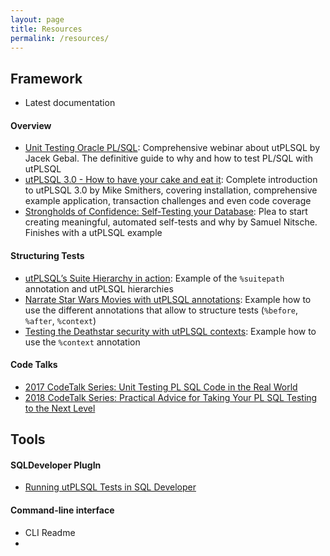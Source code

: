 ```yaml
---
layout: page
title: Resources
permalink: /resources/
---
```


## Framework

- Latest documentation

#### Overview

- [Unit Testing Oracle PL/SQL](https://vimeo.com/261135676):
  Comprehensive webinar about utPLSQL by Jacek Gebal. The definitive guide to why and how to test PL/SQL with utPLSQL
- [utPLSQL 3.0 - How to have your cake and eat it](https://mikesmithers.wordpress.com/2018/04/25/utplsql-3-0-how-to-have-your-cake-and-eat-it/):
  Complete introduction to utPLSQL 3.0 by Mike Smithers, covering installation, comprehensive example application, transaction challenges and even code coverage
- [Strongholds of Confidence: Self-Testing your Database](https://cleandatabase.wordpress.com/2017/10/26/strongholds-of-confidence-self-testing-your-database/): 
  Plea to start creating meaningful, automated self-tests and why by Samuel Nitsche. Finishes with a utPLSQL example
  
#### Structuring Tests

- [utPLSQL’s Suite Hierarchy in action](https://cleandatabase.wordpress.com/2018/12/16/100codeexamples-utplsqls-suite-hierarchy-in-action/):
  Example of the `%suitepath` annotation and utPLSQL hierarchies
- [Narrate Star Wars Movies with utPLSQL annotations](https://cleandatabase.wordpress.com/2019/06/25/narrate-star-wars-movies-with-utplsql-annotations/):
  Example how to use the different annotations that allow to structure tests (`%before`, `%after`, `%context`)
- [Testing the Deathstar security with utPLSQL contexts](https://cleandatabase.wordpress.com/2019/06/06/testing-the-deathstar-security-with-utplsql-contexts/):
  Example how to use the `%context` annotation
     

#### Code Talks

- [2017 CodeTalk Series: Unit Testing PL SQL Code in the Real World](https://www.youtube.com/watch?v=1qAZvS5rvyY)
- [2018 CodeTalk Series: Practical Advice for Taking Your PL SQL Testing to the Next Level](https://www.youtube.com/watch?v=CvZOwp9pn4o)

  

## Tools

#### SQLDeveloper PlugIn

- [Running utPLSQL Tests in SQL Developer](https://www.salvis.com/blog/2019/07/06/running-utplsql-tests-in-sql-developer/)



#### Command-line interface
- CLI Readme
- 

